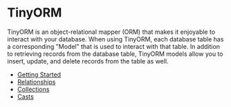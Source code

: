 # TinyORM

TinyORM is an object-relational mapper (ORM) that makes it enjoyable to interact with your database. When using TinyORM, each database table has a corresponding "Model" that is used to interact with that table. In addition to retrieving records from the database table, TinyORM models allow you to insert, update, and delete records from the table as well.

- [Getting Started](getting-started.mdx#tinyorm-getting-started)
- [Relationships](relationships.mdx#tinyorm-relationships)
- [Collections](collections.mdx#tinyorm-collections)
- [Casts](casts.mdx#tinyorm-casting)
